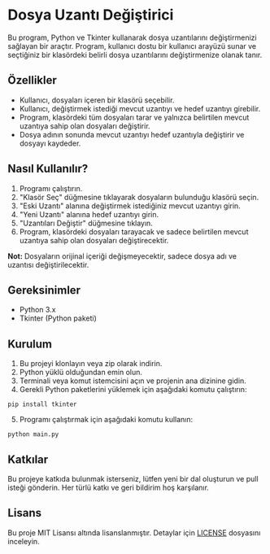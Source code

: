 # Dosya Uzantı Değiştirici

Bu program, Python ve Tkinter kullanarak dosya uzantılarını değiştirmenizi sağlayan bir araçtır. Program, kullanıcı dostu bir kullanıcı arayüzü sunar ve seçtiğiniz bir klasördeki belirli dosya uzantılarını değiştirmenize olanak tanır.

## Özellikler

- Kullanıcı, dosyaları içeren bir klasörü seçebilir.
- Kullanıcı, değiştirmek istediği mevcut uzantıyı ve hedef uzantıyı girebilir.
- Program, klasördeki tüm dosyaları tarar ve yalnızca belirtilen mevcut uzantıya sahip olan dosyaları değiştirir.
- Dosya adının sonunda mevcut uzantıyı hedef uzantıyla değiştirir ve dosyayı kaydeder.

## Nasıl Kullanılır?

1. Programı çalıştırın.
2. "Klasör Seç" düğmesine tıklayarak dosyaların bulunduğu klasörü seçin.
3. "Eski Uzantı" alanına değiştirmek istediğiniz mevcut uzantıyı girin.
4. "Yeni Uzantı" alanına hedef uzantıyı girin.
5. "Uzantıları Değiştir" düğmesine tıklayın.
6. Program, klasördeki dosyaları tarayacak ve sadece belirtilen mevcut uzantıya sahip olan dosyaları değiştirecektir.

**Not:** Dosyaların orijinal içeriği değişmeyecektir, sadece dosya adı ve uzantısı değiştirilecektir.

## Gereksinimler

- Python 3.x
- Tkinter (Python paketi)

## Kurulum

1. Bu projeyi klonlayın veya zip olarak indirin.
2. Python yüklü olduğundan emin olun.
3. Terminali veya komut istemcisini açın ve projenin ana dizinine gidin.
4. Gerekli Python paketlerini yüklemek için aşağıdaki komutu çalıştırın:

```
pip install tkinter
```

5. Programı çalıştırmak için aşağıdaki komutu kullanın:

```
python main.py
```

## Katkılar

Bu projeye katkıda bulunmak isterseniz, lütfen yeni bir dal oluşturun ve pull isteği gönderin. Her türlü katkı ve geri bildirim hoş karşılanır.

## Lisans

Bu proje MIT Lisansı altında lisanslanmıştır. Detaylar için [LICENSE](LICENSE) dosyasını inceleyin.
